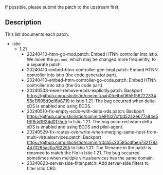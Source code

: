 If possible, please submit the patch to the upstream first.

## Description

This list documents each patch:

* istio
    * 1.21
        * 20240410-htnn-go-mod.patch: Embed HTNN controller into istio. We move the `go.mod`, which may be changed more frequently, to a separate patch.
        * 20240410-embed-htnn-controller-gen-tmpl.patch: Embed HTNN controller into istio (the code generator part).
        * 20240410-embed-htnn-controller-go-code.patch: Embed HTNN controller into istio (the Go code part).
        * 20240508-never-remove-ecds-explicitly.patch: Backport https://github.com/istio/istio/commit/aab0fc6bb0655f5822233458c11605d9ef6b8719 to Istio 1.21. The bug occurred when delta xDS is enabled and using ECDS.
        * 20240510-fix-empty-ecds-with-delta-xds.patch: Backport https://github.com/istio/istio/commit/e91027cf0d5242e677a84e5f6f9dd1924d0175c5 to Istio 1.21. The bug occurred when delta xDS is enabled and using ECDS and pilot-agent.
        * 20240529-fix-routes-overwrite-when-merging-same-host-from-multi-virtualservices.patch: Backport https://github.com/istio/istio/commit/0cb5c33595cdfaea732178a4d70265ac0a762255 to Istio 1.21. The filename in the patch is renamed to match the file in Istio 1.21. The bug occurred sometimes when multiple virtualservices has the same domain.
        * 20240823-server-side-filter.patch: Add server-side filters to filter istio CRD.
